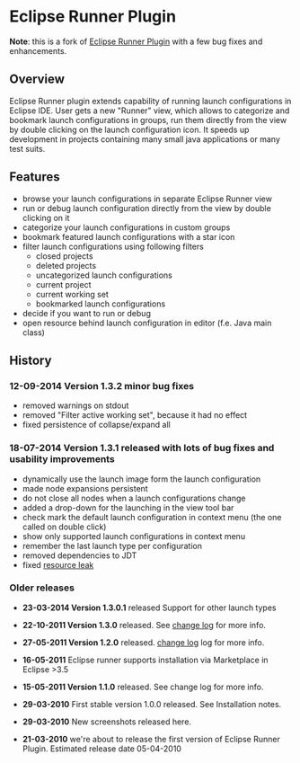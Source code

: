 Eclipse Runner Plugin
===================

**Note**: this is a fork of [Eclipse Runner Plugin](https://code.google.com/p/eclipserunnerplugin/) with a few bug fixes and enhancements.

Overview
--------

Eclipse Runner plugin extends capability of running launch configurations in Eclipse IDE. 
User gets a new "Runner" view, which allows to categorize and bookmark launch configurations 
in groups, run them directly from the view by double clicking on the launch configuration icon. 
It speeds up development in projects containing many small java applications or many test suits.


Features
---------
 - browse your launch configurations in separate Eclipse Runner view
 - run or debug launch configuration directly from the view by double clicking on it
 - categorize your launch configurations in custom groups
 - bookmark featured launch configurations with a star icon
 - filter launch configurations using following filters
   - closed projects
   - deleted projects
   - uncategorized launch configurations
   - current project
   - current working set
   - bookmarked launch configurations
 - decide if you want to run or debug
 - open resource behind launch configuration in editor (f.e. Java main class)


History
-------

### 12-09-2014 Version 1.3.2 minor bug fixes
- removed warnings on stdout
- removed "Filter active working set", because it had no effect
- fixed persistence of collapse/expand all

### 18-07-2014 Version 1.3.1 released with lots of bug fixes and usability improvements


- dynamically use the launch image form the launch configuration
- made node expansions persistent 
- do not close all nodes when a launch configurations change
- added a drop-down for the launching in the view tool bar
- check mark the default launch configuration in context menu (the one called on double click)
- show only supported launch configurations in context menu
- remember the last launch type per configuration
- removed dependencies to JDT
- fixed [resource leak](https://code.google.com/p/eclipserunnerplugin/issues/detail?id=12)


### Older releases

- **23-03-2014 Version 1.3.0.1** released Support for other launch types

- **22-10-2011 Version 1.3.0** released. See [change log](https://code.google.com/p/eclipserunnerplugin/wiki/Changelog) for more info.

- **27-05-2011 Version 1.2.0** released. [change log](https://code.google.com/p/eclipserunnerplugin/wiki/Changelog) log for more info.

- **16-05-2011** Eclipse runner supports installation via Marketplace in Eclipse >3.5

- **15-05-2011 Version 1.1.0** released. See change log for more info.

- **29-03-2010** First stable version 1.0.0 released. See Installation notes.

- **29-03-2010** New screenshots released here.

- **21-03-2010** we're about to release the first version of Eclipse Runner Plugin. Estimated release date 05-04-2010
